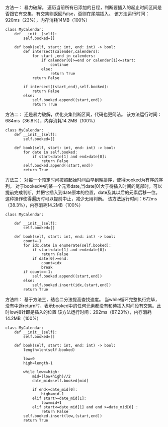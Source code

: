 方法一：
暴力破解。
遍历当前所有已添加的日程，判断要插入的起止时间区间是否跟它有交集，有交集则返回False，否则在尾端插入。
该方法运行时间：920ms（23%），内存消耗14MB（100%）

```
class MyCalendar:
    def __init__(self):
        self.booked=[]

    def book(self, start: int, end: int) -> bool:
        def intersect(calender,calenders):
            for start ,end in calenders:
                if calender[0]>=end or calender[1]<=start:
                    continue
                else:
                    return True
            return False
        
        if intersect((start,end),self.booked):
            return False
        else:
            self.booked.append((start,end))
            return True
```
方法二：
还是暴力破解，优化交集判断区间，代码也更简洁。
该方法运行时间：684ms（36.8%），内存消耗14.2MB（100%）

```
class MyCalendar:
    def __init__(self):
        self.booked=[]

    def book(self, start: int, end: int) -> bool:
        for date in self.booked:
            if start<date[1] and end>date[0]:
                return False
        self.booked.append((start,end))
        return True
```
方法三：
对每一个预定时间按照起始时间由早到晚排序，使得booked为有序的序列。
对于booked中的某一个元素date,当date[0]大于待插入时间的尾部时，可以提前完成判断，并把它插入到date原本的位置，date及其以后的元素后移一位。
这种操作使得遍历时可以提前中止，减少无用判断。
该方法运行时间：672ms（38.3%），内存消耗14.2MB（100%）

```
class MyCalendar:

    def __init__(self):
        self.booked=[]

    def book(self, start: int, end: int) -> bool:
        count=-1
        for idx,date in enumerate(self.booked):
            if start<date[1] and end>date[0]:
                return False
            if date[0]>=end:
                count=idx
                break
        if count==-1:
            self.booked.append((start,end))
        else:
            self.booked.insert(idx,(start,end))
        return True
```
方法四：
基于方法三，结合二分法提高查找速度。
当while循环完整执行完毕，没有中途return时，表示booked中的任何元素都没有和待插入时间段有交集。此时low指针即是插入的位置
该方法运行时间：292ms（87.23%），内存消耗14.2MB（100%）

```
class MyCalendar:
    def __init__(self):
        self.booked=[]

    def book(self, start: int, end: int) -> bool:
        length=len(self.booked)
        
        low=0
        high=length-1

        while low<=high:
            mid=(low+high)//2
            date_mid=self.booked[mid]

            if end<=date_mid[0]:
                high=mid-1
            elif start>=date_mid[1]:
                low=mid+1
            elif start<=date_mid[1] and end >=date_mid[0] :
                return False
        self.booked.insert(low,(start,end))
        return True    
```